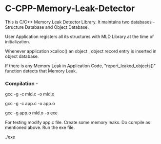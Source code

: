 # C-CPP-Memory-Leak-Detector

This is C/C++ Memory Leak Detector Library. It maintains two databases - Structure Database and Object Database.

User Application registers all its structures with MLD Library at the time of initialization.

Whenever application xcalloc() an object , object record entry is inserted in object database.

If there is any Memory Leak in Application Code, "report_leaked_objects()" function detects that Memory Leak.


### Compilation -
gcc -g -c mld.c -o mld.o

gcc -g -c app.c -o app.o

gcc -g app.o mld.o -o exe

For testing modify app.c file. Create some memory leaks. Do compile as mentioned above. Run the exe file.

./exe
